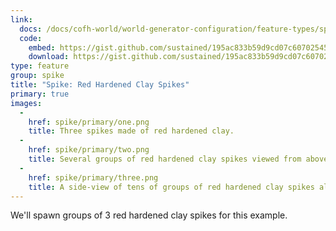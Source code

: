 ```yaml
---
link:
  docs: /docs/cofh-world/world-generator-configuration/feature-types/spike/
  code:
    embed: https://gist.github.com/sustained/195ac833b59d9cd07c607025451f2422.js
    download: https://gist.github.com/sustained/195ac833b59d9cd07c607025451f2422/archive/5c666ada53ae4b4aa16212966d48e3a11ee01cfe.zip
type: feature
group: spike
title: "Spike: Red Hardened Clay Spikes"
primary: true
images:
  -
    href: spike/primary/one.png
    title: Three spikes made of red hardened clay.
  -
    href: spike/primary/two.png
    title: Several groups of red hardened clay spikes viewed from above.
  -
    href: spike/primary/three.png
    title: A side-view of tens of groups of red hardened clay spikes all the way to the horizon.
---
```


We'll spawn groups of 3 red hardened clay spikes for this example. 
